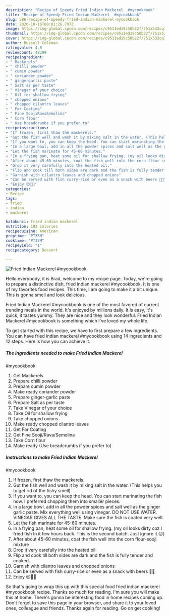 ```yaml
---
description: "Recipe of Speedy Fried Indian Mackerel  #mycookbook"
title: "Recipe of Speedy Fried Indian Mackerel  #mycookbook"
slug: 586-recipe-of-speedy-fried-indian-mackerel-mycookbook
date: 2020-10-16T08:01:26.797Z
image: https://img-global.cpcdn.com/recipes/c9511ed19c50b22f/751x532cq70/fried-indian-mackerel-mycookbook-recipe-main-photo.jpg
thumbnail: https://img-global.cpcdn.com/recipes/c9511ed19c50b22f/751x532cq70/fried-indian-mackerel-mycookbook-recipe-main-photo.jpg
cover: https://img-global.cpcdn.com/recipes/c9511ed19c50b22f/751x532cq70/fried-indian-mackerel-mycookbook-recipe-main-photo.jpg
author: Russell Coleman
ratingvalue: 4.8
reviewcount: 48399
recipeingredient:
- " Mackerels"
- " chilli powder"
- " cumin powder"
- " coriander powder"
- " gingergarlic paste"
- " Salt as per taste"
- " Vinegar of your choice"
- " Oil for shallow frying"
- " chopped onions"
- " chopped cilantro leaves"
- " For Coating"
- " Fine SoojiRavaSemolina"
- " Corn flour"
- " Use breadcrumbs if you prefer to"
recipeinstructions:
- "If frozen, first thaw the mackerels."
- "Gut the fish well and wash it by mixing salt in the water. (This helps you to get rid of the fishy smell)"
- "If you want to, you can keep the head. You can start marinating the fish now. I preferred chopping them into smaller pieces."
- "In a large bowl, add in all the powder spices and salt well as the ginger garlic paste. Mix everything well using vinegar. DO NOT USE WATER. VINEGAR GIVES ALL THE TASTE. Make sure the fish is coated very well."
- "Let the fish marinate for 45-60 minutes."
- "In a frying pan, heat some oil for shallow frying. (my oil looks dirty coz I fried fish In it few hours back. This is the second batch. Just ignore it.😉)"
- "After about 45-60 minutes, coat the fish well into the corn flour-sooji mixture"
- "Drop it very carefully into the heated oil."
- "Flip and cook till both sides are dark and the fish is fully tender and cooked."
- "Garnish with cilantro leaves and chopped onions"
- "Can be served with fish curry-rice or even as a snack with beers 🍺😉"
- "Enjoy 😉👍🏻"
categories:
- Recipe
tags:
- fried
- indian
- mackerel

katakunci: fried indian mackerel 
nutrition: 193 calories
recipecuisine: American
preptime: "PT35M"
cooktime: "PT37M"
recipeyield: "1"
recipecategory: Dessert

---
```



![Fried Indian Mackerel 
#mycookbook](https://img-global.cpcdn.com/recipes/c9511ed19c50b22f/751x532cq70/fried-indian-mackerel-mycookbook-recipe-main-photo.jpg)

Hello everybody, it is Brad, welcome to my recipe page. Today, we're going to prepare a distinctive dish, fried indian mackerel 
#mycookbook. It is one of my favorites food recipes. This time, I am going to make it a bit unique. This is gonna smell and look delicious.



Fried Indian Mackerel 
#mycookbook is one of the most favored of current trending meals in the world. It's enjoyed by millions daily. It is easy, it's quick, it tastes yummy. They are nice and they look wonderful. Fried Indian Mackerel 
#mycookbook is something which I've loved my whole life.


To get started with this recipe, we have to first prepare a few ingredients. You can have fried indian mackerel 
#mycookbook using 14 ingredients and 12 steps. Here is how you can achieve it.

<!--inarticleads1-->

##### The ingredients needed to make Fried Indian Mackerel 
#mycookbook:

1. Get  Mackerels
1. Prepare  chilli powder
1. Prepare  cumin powder
1. Make ready  coriander powder
1. Prepare  ginger-garlic paste
1. Prepare  Salt as per taste
1. Take  Vinegar of your choice
1. Take  Oil for shallow frying
1. Take  chopped onions
1. Make ready  chopped cilantro leaves
1. Get  For Coating
1. Get  Fine Sooji/Rava/Semolina
1. Take  Corn flour
1. Make ready  (Use breadcrumbs if you prefer to)




<!--inarticleads2-->

##### Instructions to make Fried Indian Mackerel 
#mycookbook:

1. If frozen, first thaw the mackerels.
1. Gut the fish well and wash it by mixing salt in the water. (This helps you to get rid of the fishy smell)
1. If you want to, you can keep the head. You can start marinating the fish now. I preferred chopping them into smaller pieces.
1. In a large bowl, add in all the powder spices and salt well as the ginger garlic paste. Mix everything well using vinegar. DO NOT USE WATER. VINEGAR GIVES ALL THE TASTE. Make sure the fish is coated very well.
1. Let the fish marinate for 45-60 minutes.
1. In a frying pan, heat some oil for shallow frying. (my oil looks dirty coz I fried fish In it few hours back. This is the second batch. Just ignore it.😉)
1. After about 45-60 minutes, coat the fish well into the corn flour-sooji mixture
1. Drop it very carefully into the heated oil.
1. Flip and cook till both sides are dark and the fish is fully tender and cooked.
1. Garnish with cilantro leaves and chopped onions
1. Can be served with fish curry-rice or even as a snack with beers 🍺😉
1. Enjoy 😉👍🏻




So that's going to wrap this up with this special food fried indian mackerel 
#mycookbook recipe. Thanks so much for reading. I'm sure you will make this at home. There's gonna be interesting food in home recipes coming up. Don't forget to save this page in your browser, and share it to your loved ones, colleague and friends. Thanks again for reading. Go on get cooking!
